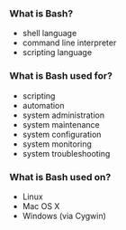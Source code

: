 ### What is Bash? 
- shell language
- command line interpreter
- scripting language

### What is Bash used for?
- scripting
- automation
- system administration
- system maintenance
- system configuration
- system monitoring
- system troubleshooting

### What is Bash used on?
- Linux
- Mac OS X
- Windows (via Cygwin)
